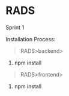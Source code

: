 # RADS

Sprint 1

Installation Process:

>RADS>backend>
1) npm install

>RADS>frontend>
1) npm install
